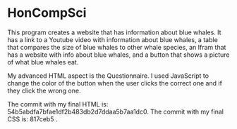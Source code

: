 # HonCompSci

This program creates a website that has information about blue whales. It has a link to a Youtube video with information about blue whales, a table that compares the size of blue whales to other whale species, an Ifram that has a website with info about blue whales, and a button that shows a picture of what blue whales eat. 

My advanced HTML aspect is the Questionnaire. I used JavaScript to change the color of the button when the user clicks the correct one and if they click the wrong one. 

The commit with my final HTML is: 54b5abdfa7bfae1df2b483db2d7ddaa5b7aa1dc0. 
The commit with my final CSS is: 817ceb5
. 
